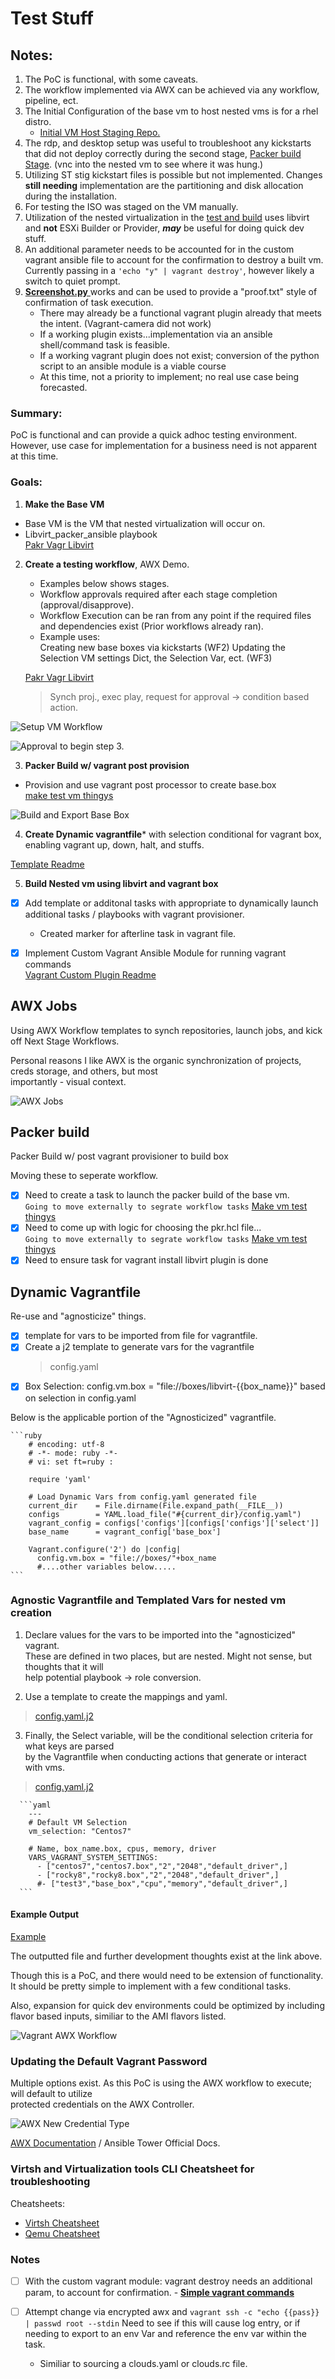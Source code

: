 # Test Stuff

## Notes: 
1. The PoC is functional, with some caveats. 
1. The workflow implemented via AWX can be achieved via any workflow, pipeline, ect.
1. The Initial Configuration of the base vm to host nested vms is for a rhel distro.
    - [Initial VM Host Staging Repo.](https://github.com/bvaughn123/Libvirt-Vagrant-Packer)
1. The rdp, and desktop setup was useful to troubleshoot any kickstarts that did not deploy correctly during the second stage, [Packer build Stage](https://github.com/bvaughn123/mk_vm_test_thingys). (vnc into the nested vm to see where it was hung.)
1. Utilizing ST stig kickstart files is possible but not implemented.  Changes  **still needing** implementation are the partitioning and disk allocation during the installation.
1. For testing the ISO was staged on the VM manually.
1. Utilization of the nested virtualization in the [test and build](https://github.com/bvaughn123/test_stuff) uses libvirt and **not** ESXi Builder or Provider, ***may*** be useful for doing quick dev stuff.
1. An additional parameter needs to be accounted for in the custom vagrant ansible file to account for the confirmation to destroy a built vm.  Currently passing in a `'echo "y" | vagrant destroy'`, however likely a switch to quiet prompt.
1. [ **Screenshot.py** ](ansible/files/screenshots.py) works and can be used to provide a "proof.txt" style of confirmation of task execution.
    - There may already be a functional vagrant plugin already that meets the intent. (Vagrant-camera did not work)
    - If a working plugin exists...implementation via an ansible shell/command task is feasible.  
    - If a working vagrant plugin does not exist; conversion of the python script to an ansible module is a viable course 
    - At this time, not a priority to implement; no real use case being forecasted.

### Summary:

PoC is functional and can provide a quick adhoc testing environment.  
However, use case for implementation for a business need is not apparent at this time.

### Goals:

1. **Make the Base VM**
  - Base VM is the VM that nested virtualization will occur on.  
  - Libvirt_packer_ansible playbook  
    [Pakr Vagr Libvirt](https://github.com/bvaughn123/Libvirt-Vagrant-Packer)  
  
2. **Create a testing workflow**, AWX Demo. 
    - Examples below shows stages.
    - Workflow approvals required after each stage completion (approval/disapprove).  
    - Workflow Execution can be ran from any point if the required files and dependencies exist (Prior workflows already ran).
    - Example uses:  
      Creating new base boxes via kickstarts (WF2)
      Updating the Selection VM settings Dict, the Selection Var, ect. (WF3)
    
    [Pakr Vagr Libvirt](https://github.com/bvaughn123/Libvirt-Vagrant-Packer)  
    
    > Synch proj., exec play, request for approval -> condition based action.  

![Setup VM Workflow](.Resources/SetupVmWorkflow.png)  

![Approval to begin step 3.](.Resources/Approval.png)  

3. **Packer Build w/ vagrant post provision**
  - Provision and use vagrant post processor to create base.box   
    [make test vm thingys](https://github.com/bvaughn123/mk_vm_test_thingys)  

![Build and Export Base Box](.Resources/Build_box.png)  


4. **Create Dynamic vagrantfile*** with selection conditional for vagrant box,   
  enabling vagrant up, down, halt, and stuffs.  

  [Template Readme](ansible/templates/config.yaml.example.md)  

5. **Build Nested vm using libvirt and vagrant box**  

- [x]  Add template or additonal tasks with appropriate to dynamically launch  
      additional tasks / playbooks with vagrant provisioner.  
    - Created marker for afterline task in vagrant file.  

- [x] Implement Custom Vagrant Ansible Module for running vagrant commands  
     [Vagrant Custom Plugin Readme](.Resources/Vagrant_Plugin.md)

## AWX Jobs  

Using AWX Workflow templates to synch repositories, launch jobs, and kick off Next Stage Workflows.  

Personal reasons I like AWX is the organic synchronization of projects, creds storage, and others, but most  
importantly - visual context.  

![AWX Jobs](.Resources/templates.png)

## Packer build  

Packer Build w/ post vagrant provisioner to build box   

Moving these to seperate workflow.  

- [x] Need to create a task to launch the packer build of the base vm.   
    `Going to move externally to segrate workflow tasks` [Make vm test thingys](https://github.com/bvaughn123/mk_vm_test_thingys)  
- [x] Need to come up with logic for choosing the pkr.hcl file...  
    `Going to move externally to segrate workflow tasks` [Make vm test thingys](https://github.com/bvaughn123/mk_vm_test_thingys)  
- [x] Need to ensure task for vagrant install libvirt plugin is done  

## Dynamic Vagrantfile  

Re-use and "agnosticize" things.  

- [x] template for vars to be imported from file for vagrantfile.  
- [x] Create a j2 template to generate vars for the vagrantfile  
    > config.yaml   
- [x] Box Selection: config.vm.box = "file://boxes/libvirt-{{box_name}}" based on selection in config.yaml  

Below is the applicable portion of the "Agnosticized" vagrantfile.

    ```ruby
        # encoding: utf-8
        # -*- mode: ruby -*-
        # vi: set ft=ruby :

        require 'yaml'

        # Load Dynamic Vars from config.yaml generated file
        current_dir    = File.dirname(File.expand_path(__FILE__))
        configs        = YAML.load_file("#{current_dir}/config.yaml")
        vagrant_config = configs['configs'][configs['configs']['select']]
        base_name      = vagrant_config['base_box']

        Vagrant.configure('2') do |config|
          config.vm.box = "file://boxes/"+box_name
          #....other variables below.....    
    ```

### Agnostic Vagrantfile and Templated Vars for nested vm creation  

1. Declare values for the vars to be imported into the "agnosticized" vagrant.   
   These are defined in two places, but are nested. Might not sense, but thoughts that it will  
   help potential playbook -> role conversion.  

2. Use a template to create the mappings and yaml.  
> [config.yaml.j2 ](ansible\templates\config.yaml.j2)  

3.  Finally, the Select variable, will be the conditional selection criteria for what keys are parsed  
    by the Vagrantfile when conducting actions that generate or interact with vms.  

> [config.yaml.j2 ](ansible\templates\config.yaml.j2)  

      ```yaml  
        ---  
        # Default VM Selection
        vm_selection: "Centos7" 
        
        # Name, box_name.box, cpus, memory, driver 
        VARS_VAGRANT_SYSTEM_SETTINGS:
          - ["centos7","centos7.box","2","2048","default_driver",]
          - ["rocky8","rocky8.box","2","2048","default_driver",]
          #- ["test3","base_box","cpu","memory","default_driver",]
      ```
#### Example Output

[Example](test_stuff/ansible/templates/config.yaml.example.md)  

The outputted file and further development thoughts exist at the link above.

Though this is a PoC, and there would need to be extension of functionality.  
It should be pretty simple to implement with a few conditional tasks.

Also, expansion for quick dev environments could be optimized by including flavor based 
inputs, similiar to the AMI flavors listed.



![Vagrant AWX Workflow](.Resources/vagrant.png)  


### Updating the Default Vagrant Password  

Multiple options exist.  As this PoC is using the AWX workflow to execute; will default to utilize  
protected credentials on the AWX Controller.  

![AWX New Credential Type](.Resources/new_credential_type.png)  

[AWX Documentation](https://docs.ansible.com/ansible-tower/latest/html/userguide/credential_types.htmlhttps://docs.ansible.com/ansible-tower/latest/html/userguide/credential_types.html) / Ansible Tower Official Docs.

### Virtsh and Virtualization tools CLI Cheatsheet for troubleshooting

Cheatsheets:
- [Virtsh Cheatsheet](.Resources/virtcheatsheat.md)
- [Qemu Cheatsheet](.Resources/qemucheatsheet.md)


### Notes 

- [ ] With the custom vagrant module: vagrant destroy needs an additional param, to account for confirmation.
      - [ **Simple vagrant commands** ](ansible/library/vagrant.py)

- [ ] Attempt change via encrypted awx and `vagrant ssh -c "echo {{pass}} | passwd root --stdin`  Need to see if this will cause log entry, or if needing to export to an env Var and reference the env var within the task. 
  - Similiar to sourcing a clouds.yaml or clouds.rc file.



